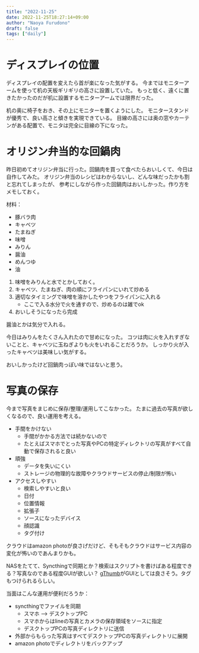 ```yaml
---
title: "2022-11-25"
date: 2022-11-25T18:27:14+09:00
author: "Naoya Furudono"
draft: false
tags: ["daily"]
---
```


# ディスプレイの位置

ディスプレイの配置を変えたら首が楽になった気がする。
今まではモニターアームを使って机の天板ギリギリの高さに設置していた。
もっと低く、遠くに置きたかったのだが机に設置するモニターアームでは限界だった。

机の奥に椅子をおき、その上にモニターを置くようにした。
モニタースタンドが優秀で、良い高さと傾きを実現できている。
目線の高さには奥の窓やカーテンがある配置で、モニタは完全に目線の下になった。

# オリジン弁当的な回鍋肉

昨日初めてオリジン弁当に行った。回鍋肉を買って食べたらおいしくて、今日は自作してみた。
オリジン弁当のレシピはわからないし、どんな味だったかも割と忘れてしまったが、
参考にしながら作った回鍋肉はおいしかった。作り方をメモしておく。

材料：

- 豚バラ肉
- キャベツ
- たまねぎ
- 味噌
- みりん
- 醤油
- めんつゆ
- 油

1. 味噌をみりんと水でとかしておく。
1. キャベツ、たまねぎ、肉の順にフライパンにいれて炒める
1. 適切なタイミングで味噌を溶かしたやつをフライパンに入れる
   - ここで入る水分で火を通すので、炒めるのは雑でok
1. おいしそうになったら完成

醤油とかは気分で入れる。

今日はみりんをたくさん入れたので甘めになった。
コツは肉に火を入れすぎないことと、キャベツに玉ねぎよりも火をいれることだろうか。
しっかり火が入ったキャベツは美味しい気がする。

おいしかったけど回鍋肉っぽい味ではないと思う。

# 写真の保存

今まで写真をまじめに保存/整理/運用してこなかった。
たまに過去の写真が欲しくなるので、良い運用を考える。

- 手間をかけない
    - 手間がかかる方法では続かないので
    - たとえばスマホでとった写真やPCの特定ディレクトリの写真がすべて自動で保存されると良い
- 頑強
    - データを失いにくい
    - ストレージの物理的な故障やクラウドサービスの停止/制限が怖い
- アクセスしやすい
    - 検索しやすいと良い
    - 日付
    - 位置情報
    - 拡張子
    - ソースになったデバイス
    - 顔認識
    - タグ付け

クラウドはamazon photoが良さげだけど、そもそもクラウドはサービス内容の変化が怖いのであんまりかも。

NASをたてて、Syncthingで同期とか？検索はスクリプトを書けばある程度できる？写真なのである程度GUIが欲しい？
[gThumb](https://github.com/GNOME/gthumb)がGUIとしては良さそう。タグもつけられるらしい。

当面はこんな運用が便利だろうか：

- syncthingでファイルを同期
    - スマホ --> デスクトップPC
    - スマホからはlineの写真とカメラの保存領域をソースに指定
    - デスクトップPCの写真ディレクトリに送信
- 外部からもらった写真はすべてデスクトップPCの写真ディレクトリに展開
- amazon photoでディレクトリをバックアップ

